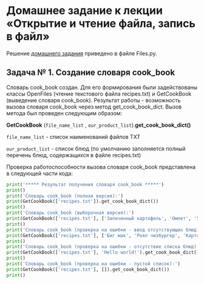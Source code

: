 # Домашнее задание к лекции «Открытие и чтение файла, запись в файл»

Решение [домашнего задания](https://github.com/netology-code/py-homeworks-basic/tree/master/7.files) приведено в файле Files.py.

## Задача № 1. Создание словаря cook_book
Словарь cook_book создан. Для его формирования были задействованы классы OpenFiles (чтение текстового файла recipes.txt) и GetCookBook (выведение словаря cook_book). Результат работы - возможность вызова словаря cook_book через метод get_cook_book_dict. Вызов метода был проведен следующим образом:

**GetCookBook** (```file_name_list``` , ```our_product_list```).**get_cook_book_dict()**

```file_name_list``` - список наименований файлов TXT

```our_product_list``` - список блюд (по умолчанию заполняется полный перечень блюд, содержащихся в файле recipes.txt)

Проверка работоспособности вызова словаря cook_book представлена в следующей части кода:

```python
print('***** Результат получения словаря cook_book *****')
print()
print('Словарь cook_book (полная версия):')
print(GetCookBook(['recipes.txt']).get_cook_book_dict())
print()
print('Словарь cook_book (выборочная версия):')
print(GetCookBook(['recipes.txt'], ['Запеченный картофель', 'Омлет', 'Утка по-пекински']).get_cook_book_dict())
print()
print('Словарь cook_book (проверка на ошибки - ввод отсутствующих блюд):')
print(GetCookBook(['recipes.txt'], ['Биг мак', 'Роял чизбургер', 'Картошка фри', 'Фахитос']).get_cook_book_dict())
print()
print('Словарь cook_book (проверка на ошибки - отсутствие списка блюд):')
print(GetCookBook(['recipes.txt'], 'Hello world!').get_cook_book_dict())
print()
print('Словарь cook_book (проверка на ошибки - пустой список):')
print(GetCookBook(['recipes.txt'], []).get_cook_book_dict())
print()
```
